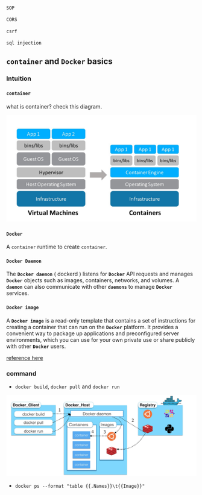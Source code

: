 `SOP`

`CORS`

`csrf`

`sql injection`



## `container` and `Docker`  basics

### Intuition

#### `container`

what is container? check this diagram.

![container architecture](img/VMs-and-Containers.jpg)

#### `Docker`

A `container` runtime to create `container`. 

#### `Docker Daemon`

The **`Docker daemon`** ( dockerd ) listens for **`Docker`** API requests and manages **`Docker`** objects such as images, containers, networks, and volumes. A **`daemon`** can also communicate with other **`daemons`** to manage **`Docker`** services.

#### `Docker image`

A **`Docker image`** is a read-only template that contains a set of instructions for creating a container that can run on the **`Docker`** platform. It provides a convenient way to package up applications and preconfigured server environments, which you can use for your own private use or share publicly with other **`Docker`** users.

[reference here](https://jfrog.com/knowledge-base/a-beginners-guide-to-understanding-and-building-docker-images/#:~:text=A%20Docker%20image%20is%20a,publicly%20with%20other%20Docker%20users.)



### command

- `docker build`, `docker pull` and `docker run`

![start docker](img/start_docker.jpg)

- `docker ps --format "table {{.Names}}\t{{Image}}"`

